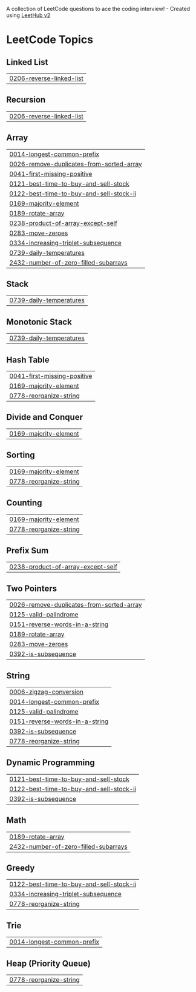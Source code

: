 A collection of LeetCode questions to ace the coding interview! - Created using [LeetHub v2](https://github.com/arunbhardwaj/LeetHub-2.0)
<!---LeetCode Topics Start-->
# LeetCode Topics
## Linked List
|  |
| ------- |
| [0206-reverse-linked-list](https://github.com/kumarswamy2025/DSA-Questions-in-leetcode-and-GFG/tree/master/0206-reverse-linked-list) |
## Recursion
|  |
| ------- |
| [0206-reverse-linked-list](https://github.com/kumarswamy2025/DSA-Questions-in-leetcode-and-GFG/tree/master/0206-reverse-linked-list) |
## Array
|  |
| ------- |
| [0014-longest-common-prefix](https://github.com/kumarswamy2025/DSA-Questions-in-leetcode-and-GFG/tree/master/0014-longest-common-prefix) |
| [0026-remove-duplicates-from-sorted-array](https://github.com/kumarswamy2025/DSA-Questions-in-leetcode-and-GFG/tree/master/0026-remove-duplicates-from-sorted-array) |
| [0041-first-missing-positive](https://github.com/kumarswamy2025/DSA-Questions-in-leetcode-and-GFG/tree/master/0041-first-missing-positive) |
| [0121-best-time-to-buy-and-sell-stock](https://github.com/kumarswamy2025/DSA-Questions-in-leetcode-and-GFG/tree/master/0121-best-time-to-buy-and-sell-stock) |
| [0122-best-time-to-buy-and-sell-stock-ii](https://github.com/kumarswamy2025/DSA-Questions-in-leetcode-and-GFG/tree/master/0122-best-time-to-buy-and-sell-stock-ii) |
| [0169-majority-element](https://github.com/kumarswamy2025/DSA-Questions-in-leetcode-and-GFG/tree/master/0169-majority-element) |
| [0189-rotate-array](https://github.com/kumarswamy2025/DSA-Questions-in-leetcode-and-GFG/tree/master/0189-rotate-array) |
| [0238-product-of-array-except-self](https://github.com/kumarswamy2025/DSA-Questions-in-leetcode-and-GFG/tree/master/0238-product-of-array-except-self) |
| [0283-move-zeroes](https://github.com/kumarswamy2025/DSA-Questions-in-leetcode-and-GFG/tree/master/0283-move-zeroes) |
| [0334-increasing-triplet-subsequence](https://github.com/kumarswamy2025/DSA-Questions-in-leetcode-and-GFG/tree/master/0334-increasing-triplet-subsequence) |
| [0739-daily-temperatures](https://github.com/kumarswamy2025/DSA-Questions-in-leetcode-and-GFG/tree/master/0739-daily-temperatures) |
| [2432-number-of-zero-filled-subarrays](https://github.com/kumarswamy2025/DSA-Questions-in-leetcode-and-GFG/tree/master/2432-number-of-zero-filled-subarrays) |
## Stack
|  |
| ------- |
| [0739-daily-temperatures](https://github.com/kumarswamy2025/DSA-Questions-in-leetcode-and-GFG/tree/master/0739-daily-temperatures) |
## Monotonic Stack
|  |
| ------- |
| [0739-daily-temperatures](https://github.com/kumarswamy2025/DSA-Questions-in-leetcode-and-GFG/tree/master/0739-daily-temperatures) |
## Hash Table
|  |
| ------- |
| [0041-first-missing-positive](https://github.com/kumarswamy2025/DSA-Questions-in-leetcode-and-GFG/tree/master/0041-first-missing-positive) |
| [0169-majority-element](https://github.com/kumarswamy2025/DSA-Questions-in-leetcode-and-GFG/tree/master/0169-majority-element) |
| [0778-reorganize-string](https://github.com/kumarswamy2025/DSA-Questions-in-leetcode-and-GFG/tree/master/0778-reorganize-string) |
## Divide and Conquer
|  |
| ------- |
| [0169-majority-element](https://github.com/kumarswamy2025/DSA-Questions-in-leetcode-and-GFG/tree/master/0169-majority-element) |
## Sorting
|  |
| ------- |
| [0169-majority-element](https://github.com/kumarswamy2025/DSA-Questions-in-leetcode-and-GFG/tree/master/0169-majority-element) |
| [0778-reorganize-string](https://github.com/kumarswamy2025/DSA-Questions-in-leetcode-and-GFG/tree/master/0778-reorganize-string) |
## Counting
|  |
| ------- |
| [0169-majority-element](https://github.com/kumarswamy2025/DSA-Questions-in-leetcode-and-GFG/tree/master/0169-majority-element) |
| [0778-reorganize-string](https://github.com/kumarswamy2025/DSA-Questions-in-leetcode-and-GFG/tree/master/0778-reorganize-string) |
## Prefix Sum
|  |
| ------- |
| [0238-product-of-array-except-self](https://github.com/kumarswamy2025/DSA-Questions-in-leetcode-and-GFG/tree/master/0238-product-of-array-except-self) |
## Two Pointers
|  |
| ------- |
| [0026-remove-duplicates-from-sorted-array](https://github.com/kumarswamy2025/DSA-Questions-in-leetcode-and-GFG/tree/master/0026-remove-duplicates-from-sorted-array) |
| [0125-valid-palindrome](https://github.com/kumarswamy2025/DSA-Questions-in-leetcode-and-GFG/tree/master/0125-valid-palindrome) |
| [0151-reverse-words-in-a-string](https://github.com/kumarswamy2025/DSA-Questions-in-leetcode-and-GFG/tree/master/0151-reverse-words-in-a-string) |
| [0189-rotate-array](https://github.com/kumarswamy2025/DSA-Questions-in-leetcode-and-GFG/tree/master/0189-rotate-array) |
| [0283-move-zeroes](https://github.com/kumarswamy2025/DSA-Questions-in-leetcode-and-GFG/tree/master/0283-move-zeroes) |
| [0392-is-subsequence](https://github.com/kumarswamy2025/DSA-Questions-in-leetcode-and-GFG/tree/master/0392-is-subsequence) |
## String
|  |
| ------- |
| [0006-zigzag-conversion](https://github.com/kumarswamy2025/DSA-Questions-in-leetcode-and-GFG/tree/master/0006-zigzag-conversion) |
| [0014-longest-common-prefix](https://github.com/kumarswamy2025/DSA-Questions-in-leetcode-and-GFG/tree/master/0014-longest-common-prefix) |
| [0125-valid-palindrome](https://github.com/kumarswamy2025/DSA-Questions-in-leetcode-and-GFG/tree/master/0125-valid-palindrome) |
| [0151-reverse-words-in-a-string](https://github.com/kumarswamy2025/DSA-Questions-in-leetcode-and-GFG/tree/master/0151-reverse-words-in-a-string) |
| [0392-is-subsequence](https://github.com/kumarswamy2025/DSA-Questions-in-leetcode-and-GFG/tree/master/0392-is-subsequence) |
| [0778-reorganize-string](https://github.com/kumarswamy2025/DSA-Questions-in-leetcode-and-GFG/tree/master/0778-reorganize-string) |
## Dynamic Programming
|  |
| ------- |
| [0121-best-time-to-buy-and-sell-stock](https://github.com/kumarswamy2025/DSA-Questions-in-leetcode-and-GFG/tree/master/0121-best-time-to-buy-and-sell-stock) |
| [0122-best-time-to-buy-and-sell-stock-ii](https://github.com/kumarswamy2025/DSA-Questions-in-leetcode-and-GFG/tree/master/0122-best-time-to-buy-and-sell-stock-ii) |
| [0392-is-subsequence](https://github.com/kumarswamy2025/DSA-Questions-in-leetcode-and-GFG/tree/master/0392-is-subsequence) |
## Math
|  |
| ------- |
| [0189-rotate-array](https://github.com/kumarswamy2025/DSA-Questions-in-leetcode-and-GFG/tree/master/0189-rotate-array) |
| [2432-number-of-zero-filled-subarrays](https://github.com/kumarswamy2025/DSA-Questions-in-leetcode-and-GFG/tree/master/2432-number-of-zero-filled-subarrays) |
## Greedy
|  |
| ------- |
| [0122-best-time-to-buy-and-sell-stock-ii](https://github.com/kumarswamy2025/DSA-Questions-in-leetcode-and-GFG/tree/master/0122-best-time-to-buy-and-sell-stock-ii) |
| [0334-increasing-triplet-subsequence](https://github.com/kumarswamy2025/DSA-Questions-in-leetcode-and-GFG/tree/master/0334-increasing-triplet-subsequence) |
| [0778-reorganize-string](https://github.com/kumarswamy2025/DSA-Questions-in-leetcode-and-GFG/tree/master/0778-reorganize-string) |
## Trie
|  |
| ------- |
| [0014-longest-common-prefix](https://github.com/kumarswamy2025/DSA-Questions-in-leetcode-and-GFG/tree/master/0014-longest-common-prefix) |
## Heap (Priority Queue)
|  |
| ------- |
| [0778-reorganize-string](https://github.com/kumarswamy2025/DSA-Questions-in-leetcode-and-GFG/tree/master/0778-reorganize-string) |
<!---LeetCode Topics End-->